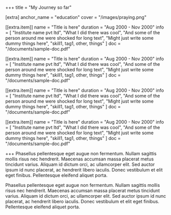 +++
title = "My Journey so far"

[extra]
anchor_name = "education"
cover = "/images/praying.png"

[[extra.item]]
name = "Title is here"
duration = "Aug 2000 - Nov 2000"
info = [
    "Institute name pvt ltd",
    "What I did there was cool",
    "And some of the person around me were shocked for long text",
    "Might just write some dummy things here",
    "skill1, tag1, other, things"
    ]
doc = "/documents/sample-doc.pdf"

[[extra.item]]
name = "Title is here"
duration = "Aug 2000 - Nov 2000"
info = [
    "Institute name pvt ltd",
    "What I did there was cool",
    "And some of the person around me were shocked for long text",
    "Might just write some dummy things here",
    "skill1, tag1, other, things"
    ]
doc = "/documents/sample-doc.pdf"

[[extra.item]]
name = "Title is here"
duration = "Aug 2000 - Nov 2000"
info = [
    "Institute name pvt ltd",
    "What I did there was cool",
    "And some of the person around me were shocked for long text",
    "Might just write some dummy things here",
    "skill1, tag1, other, things"
    ]
doc = "/documents/sample-doc.pdf"


[[extra.item]]
name = "Title is here"
duration = "Aug 2000 - Nov 2000"
info = [
    "Institute name pvt ltd",
    "What I did there was cool",
    "And some of the person around me were shocked for long text",
    "Might just write some dummy things here",
    "skill1, tag1, other, things"
    ]
doc = "/documents/sample-doc.pdf"


+++
Phasellus pellentesque eget augue non fermentum. Nullam sagittis mollis risus nec hendrerit. Maecenas accumsan massa placerat metus tincidunt varius. Aliquam id dictum orci, ac ullamcorper elit. Sed auctor ipsum id nunc placerat, ac hendrerit libero iaculis. Donec vestibulum et elit eget finibus. Pellentesque eleifend aliquet porta.


Phasellus pellentesque eget augue non fermentum. Nullam sagittis mollis risus nec hendrerit. Maecenas accumsan massa placerat metus tincidunt varius. Aliquam id dictum orci, ac ullamcorper elit. Sed auctor ipsum id nunc placerat, ac hendrerit libero iaculis. Donec vestibulum et elit eget finibus. Pellentesque eleifend aliquet porta.

